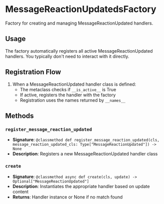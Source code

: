 # MessageReactionUpdatedsFactory

Factory for creating and managing MessageReactionUpdated handlers.

## Usage

The factory automatically registers all active MessageReactionUpdated handlers. 
You typically don't need to interact with it directly.

## Registration Flow

1. When a MessageReactionUpdated handler class is defined:
   - The metaclass checks if `__is_active__` is True
   - If active, registers the handler with the factory
   - Registration uses the names returned by `__names__`

## Methods

### `register_message_reaction_updated`
- **Signature**: `@classmethod def register_message_reaction_updated(cls, message_reaction_updated_cls: Type["MessageReactionUpdated"]) -> None`
- **Description**: Registers a new MessageReactionUpdated handler class

### `create`
- **Signature**: `@classmethod async def create(cls, update) -> Optional["MessageReactionUpdated"]`
- **Description**: Instantiates the appropriate handler based on update content
- **Returns**: Handler instance or None if no match found
